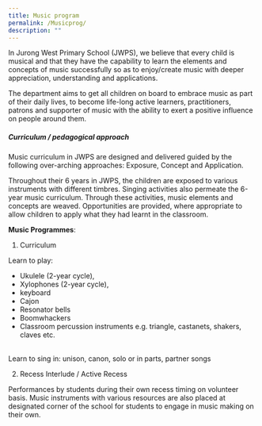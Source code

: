 ```yaml
---
title: Music program
permalink: /Musicprog/
description: ""
---
```

In Jurong West Primary School (JWPS), we believe that every child is musical and that they have the capability to learn the elements and concepts of music successfully so as to enjoy/create music with deeper appreciation, understanding and applications. <br>

The department aims to get all children on board to embrace music as part of their daily lives, to become life-long active learners, practitioners, patrons and supporter of music with the ability to exert a positive influence on people around them.<br>

##### Curriculum / pedagogical approach

Music curriculum in JWPS are designed and delivered guided by the following over-arching approaches: Exposure, Concept and Application.<br>

Throughout their 6 years in JWPS, the children are exposed to various instruments with different timbres. Singing activities also permeate the 6-year music curriculum. Through these activities, music elements and concepts are weaved. Opportunities are provided, where appropriate to allow children to apply what they had learnt in the classroom.

**Music Programmes**:

1. Curriculum<br>

Learn to play:
* Ukulele (2-year cycle), 
* Xylophones (2-year cycle), 
* keyboard
* Cajon
* Resonator bells
* Boomwhackers
* Classroom percussion instruments e.g. triangle, castanets, shakers, claves etc.

<br>
Learn to sing in: unison, canon, solo or in parts, partner songs<br>

2. Recess Interlude / Active Recess<br>

Performances by students during their own recess timing on volunteer basis. 
Music instruments with various resources are also placed at designated corner of the school for students to engage in music making on their own.
